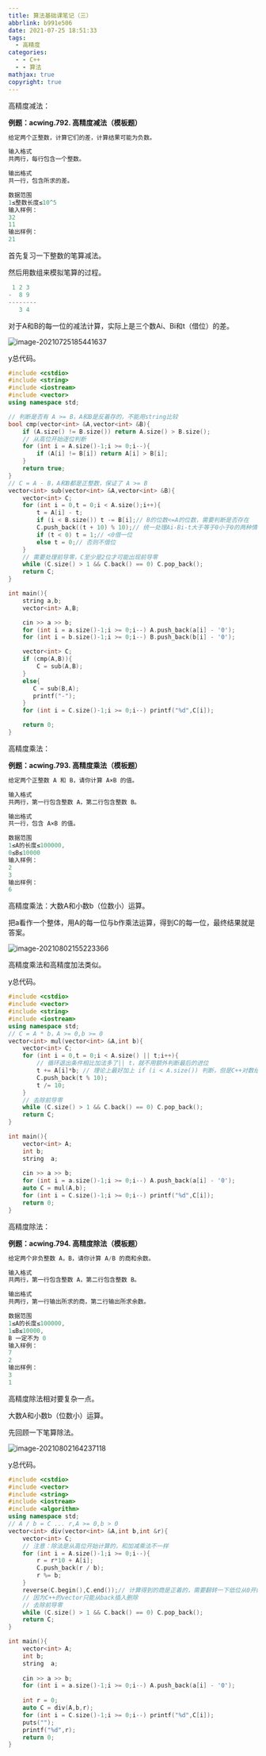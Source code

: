 ```yaml
---
title: 算法基础课笔记（三）
abbrlink: b991e506
date: 2021-07-25 18:51:33
tags:
  - 高精度
categories:
  - - C++
  - - 算法
mathjax: true
copyright: true
---
```


高精度减法：

**例题：acwing.792. 高精度减法（模板题）**

<!--more-->

```C++
给定两个正整数，计算它们的差，计算结果可能为负数。

输入格式
共两行，每行包含一个整数。

输出格式
共一行，包含所求的差。

数据范围
1≤整数长度≤10^5
输入样例：
32
11
输出样例：
21
```

首先复习一下整数的笔算减法。

然后用数组来模拟笔算的过程。

```C++
 1 2 3
-  8 9
--------
   3 4   
```

对于A和B的每一位的减法计算，实际上是三个数Ai、Bi和t（借位）的差。

![image-20210725185441637](https://gitee.com/grant1499/blog-pic/raw/master/img/202110231952427.png)

y总代码。

```C++
#include <cstdio>
#include <string>
#include <iostream>
#include <vector>
using namespace std;

// 判断是否有 A >= B，A和B是反着存的，不能用string比较
bool cmp(vector<int> &A,vector<int> &B){
    if (A.size() != B.size()) return A.size() > B.size();
    // 从高位开始逐位判断
    for (int i = A.size()-1;i >= 0;i--){
        if (A[i] != B[i]) return A[i] > B[i];
    }
    return true;
}
// C = A - B，A和B都是正整数，保证了 A >= B
vector<int> sub(vector<int> &A,vector<int> &B){
    vector<int> C;
    for (int i = 0,t = 0;i < A.size();i++){
        t = A[i] - t;
        if (i < B.size()) t -= B[i];// B的位数<=A的位数，需要判断是否存在
        C.push_back((t + 10) % 10);// 统一处理Ai-Bi-t大于等于0小于0的两种情况
        if (t < 0) t = 1;// <0借一位
        else t = 0;// 否则不借位
    }
    // 需要处理前导零，C至少是2位才可能出现前导零
    while (C.size() > 1 && C.back() == 0) C.pop_back();
    return C;
}

int main(){
    string a,b;
    vector<int> A,B;

    cin >> a >> b;
    for (int i = a.size()-1;i >= 0;i--) A.push_back(a[i] - '0');
    for (int i = b.size()-1;i >= 0;i--) B.push_back(b[i] - '0');

    vector<int> C;
    if (cmp(A,B)){
        C = sub(A,B);
    }
    else{
       C = sub(B,A);
       printf("-");
    }
    for (int i = C.size()-1;i >= 0;i--) printf("%d",C[i]);

    return 0;
}
```

高精度乘法： 

**例题：acwing.793. 高精度乘法（模板题）**

```C++
给定两个正整数 A 和 B，请你计算 A×B 的值。

输入格式
共两行，第一行包含整数 A，第二行包含整数 B。

输出格式
共一行，包含 A×B 的值。

数据范围
1≤A的长度≤100000,
0≤B≤10000
输入样例：
2
3
输出样例：
6
```

高精度乘法：大数A和小数b（位数小）运算。

把a看作一个整体，用A的每一位与b作乘法运算，得到C的每一位，最终结果就是答案。

![image-20210802155223366](https://gitee.com/grant1499/blog-pic/raw/master/img/202110231952976.png)

高精度乘法和高精度加法类似。

y总代码。

```C++
#include <cstdio>
#include <vector>
#include <string>
#include <iostream>
using namespace std;
// C = A * b，A >= 0,b >= 0
vector<int> mul(vector<int> &A,int b){
    vector<int> C;
    for (int i = 0,t = 0;i < A.size() || t;i++){
        // 循环退出条件相比加法多了|| t，就不用额外判断最后的进位
        t += A[i]*b; // 理论上最好加上 if (i < A.size()) 判断，但是C++对数组越界检查不严格
        C.push_back(t % 10);
        t /= 10;
    }
    // 去除前导零
    while (C.size() > 1 && C.back() == 0) C.pop_back();
    return C;
}

int main(){
    vector<int> A;
    int b;
    string  a;
    
    cin >> a >> b;
    for (int i = a.size()-1;i >= 0;i--) A.push_back(a[i] - '0');
    auto C = mul(A,b);
    for (int i = C.size()-1;i >= 0;i--) printf("%d",C[i]);
    return 0;
}
```

高精度除法：

**例题：acwing.794. 高精度除法（模板题）**

```C++
给定两个非负整数 A，B，请你计算 A/B 的商和余数。

输入格式
共两行，第一行包含整数 A，第二行包含整数 B。

输出格式
共两行，第一行输出所求的商，第二行输出所求余数。

数据范围
1≤A的长度≤100000,
1≤B≤10000,
B 一定不为 0
输入样例：
7
2
输出样例：
3
1
```

高精度除法相对要复杂一点。

大数A和小数b（位数小）运算。

先回顾一下笔算除法。

![image-20210802164237118](https://gitee.com/grant1499/blog-pic/raw/master/img/202110231952648.png)

y总代码。

```C++
#include <cstdio>
#include <vector>
#include <string>
#include <iostream>
#include <algorithm>
using namespace std;
// A / b = C ... r,A >= 0,b > 0
vector<int> div(vector<int> &A,int b,int &r){
    vector<int> C;
    // 注意：除法是从高位开始计算的，和加减乘法不一样
    for (int i = A.size()-1;i >= 0;i--){
        r = r*10 + A[i];
        C.push_back(r / b);
        r %= b;
    }
    reverse(C.begin(),C.end());// 计算得到的商是正着的，需要翻转一下低位从0开始
    // 因为C++的vector只能从back插入删除
    // 去除前导零
    while (C.size() > 1 && C.back() == 0) C.pop_back();
    return C;
}

int main(){
    vector<int> A;
    int b;
    string  a;
    
    cin >> a >> b;
    for (int i = a.size()-1;i >= 0;i--) A.push_back(a[i] - '0');
    
    int r = 0;
    auto C = div(A,b,r);
    for (int i = C.size()-1;i >= 0;i--) printf("%d",C[i]);
    puts("");
    printf("%d",r);
    return 0;
}
```

